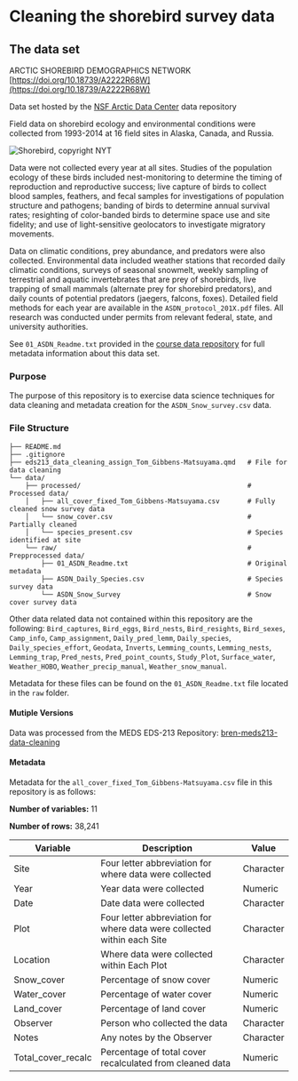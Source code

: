 # Cleaning the shorebird survey data 


## The data set

ARCTIC SHOREBIRD DEMOGRAPHICS NETWORK [https://doi.org/10.18739/A2222R68W](https://doi.org/10.18739/A2222R68W)

Data set hosted by the [NSF Arctic Data Center](https://arcticdata.io) data repository 

Field data on shorebird ecology and environmental conditions were collected from 1993-2014 at 16 field sites in Alaska, Canada, and Russia.

![Shorebird, copyright NYT](https://static01.nyt.com/images/2017/09/10/nyregion/10NATURE1/10NATURE1-superJumbo.jpg?quality=75&auto=webp)

Data were not collected every year at all sites. Studies of the population ecology of these birds included nest-monitoring to determine the timing of reproduction and reproductive success; live capture of birds to collect blood samples, feathers, and fecal samples for investigations of population structure and pathogens; banding of birds to determine annual survival rates; resighting of color-banded birds to determine space use and site fidelity; and use of light-sensitive geolocators to investigate migratory movements. 

Data on climatic conditions, prey abundance, and predators were also collected. Environmental data included weather stations that recorded daily climatic conditions, surveys of seasonal snowmelt, weekly sampling of terrestrial and aquatic invertebrates that are prey of shorebirds, live trapping of small mammals (alternate prey for shorebird predators), and daily counts of potential predators (jaegers, falcons, foxes). Detailed field methods for each year are available in the `ASDN_protocol_201X.pdf` files. All research was conducted under permits from relevant federal, state, and university authorities.

See `01_ASDN_Readme.txt` provided in the [course data repository](https://github.com/UCSB-Library-Research-Data-Services/bren-meds213-spring-2024-class-data) for full metadata information about this data set.

### Purpose 
The purpose of this repository is to exercise data science techniques for data cleaning and metadata creation for the `ASDN_Snow_survey.csv` data. 

### File Structure

```
├── README.md
├── .gitignore
├── eds213_data_cleaning_assign_Tom_Gibbens-Matsuyama.qmd   # File for data cleaning
└── data/
    ├── processed/                                          # Processed data/
    │   ├── all_cover_fixed_Tom_Gibbens-Matsuyama.csv       # Fully cleaned snow survey data
    │   └── snow_cover.csv                                  # Partially cleaned
    │   └── species_present.csv                             # Species identified at site 
    └── raw/                                                # Prepprocessed data/
        ├── 01_ASDN_Readme.txt                              # Original metadata
        ├── ASDN_Daily_Species.csv                          # Species survey data
        └── ASDN_Snow_Survey                                # Snow cover survey data
```
Other data related data not contained within this repository are the following: `Bird_captures`, `Bird_eggs`, `Bird_nests`, `Bird_resights`, `Bird_sexes`, `Camp_info`, `Camp_assignment`, `Daily_pred_lemm`, `Daily_species`, `Daily_species_effort`, `Geodata`, `Inverts`, `Lemming_counts`,  `Lemming_nests`, `Lemming_trap`, `Pred_nests`, `Pred_point_counts`, `Study_Plot`, `Surface_water`, `Weather_HOBO`, `Weather_precip_manual`, `Weather_snow_manual`. 

Metadata for these files can be found on the `01_ASDN_Readme.txt` file located in the `raw` folder. 

#### Mutiple Versions
Data was processed from the MEDS EDS-213 Repository: [bren-meds213-data-cleaning](https://github.com/UCSB-Library-Research-Data-Services/bren-meds213-data-cleaning)

#### Metadata
Metadata for the `all_cover_fixed_Tom_Gibbens-Matsuyama.csv` file in this repository is as follows:

**Number of variables:** 11

**Number of rows:** 38,241

| Variable         | Description                        | Value               |
|---------------|------------------------------------|-----------------------|
| Site          | Four letter abbreviation for where data were collected                | Character      |
| Year        | Year data were collected          | Numeric                |
| Date          | Date data were collected        | Character |
| Plot       | Four letter abbreviation for where data were collected within each Site                      | Character  |
| Location  | Where data were collected within Each Plot                | Character            |
| Snow_cover         | Percentage of snow cover                         | Numeric               |
| Water_cover          | Percentage of water cover               | Numeric      |
| Land_cover        | Percentage of land cover          | Numeric                |
| Observer          | Person who collected the data       | Character  |
| Notes       | Any notes by the Observer                      | Character   |
| Total_cover_recalc  | Percentage of total cover recalculated from cleaned data               | Numeric           |






